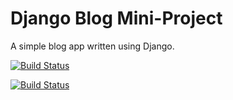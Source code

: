 # Django Blog Mini-Project

A simple blog app written using Django.

[![Build Status](https://travis-ci.org/lechien73/django-blog.svg?branch=master)](https://travis-ci.org/lechien73/django-blog)

[![Build Status](https://travis-ci.com/TiffanyDonner/django-blog.svg?branch=master)](https://travis-ci.com/TiffanyDonner/django-blog)
